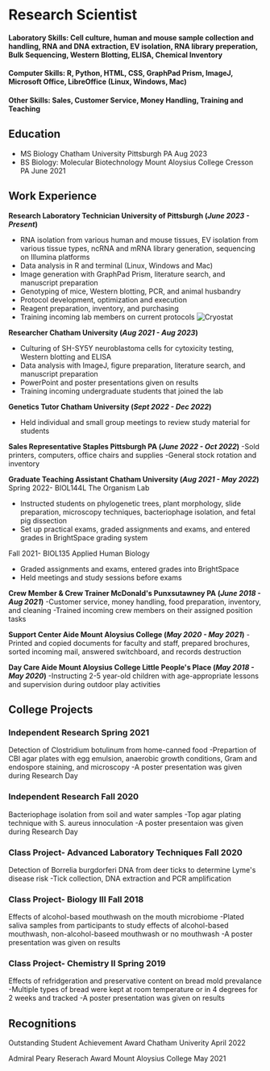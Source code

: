 # Research Scientist

#### Laboratory Skills: Cell culture, human and mouse sample collection and handling, RNA and DNA extraction, EV isolation, RNA library preperation, Bulk Sequencing, Western Blotting, ELISA, Chemical Inventory

#### Computer Skills: R, Python, HTML, CSS, GraphPad Prism, ImageJ, Microsoft Office, LibreOffice (Linux, Windows, Mac)

#### Other Skills: Sales, Customer Service, Money Handling, Training and Teaching

## Education
- MS Biology Chatham University Pittsburgh PA Aug 2023 		       		
- BS Biology: Molecular Biotechnology Mount Aloysius College Cresson PA June 2021 	        		

## Work Experience
**Research Laboratory Technician University of Pittsburgh (_June 2023 - Present_)**
- RNA isolation from various human and mouse tissues, EV isolation from various tissue types, ncRNA and mRNA library generation, sequencing on Illumina platforms
- Data analysis in R and terminal (Linux, Windows and Mac)
- Image generation with GraphPad Prism, literature search, and manuscript preparation
- Genotyping of mice, Western blotting, PCR, and animal husbandry
- Protocol development, optimization and execution
- Reagent preparation, inventory, and purchasing
- Training incoming lab members on current protocols
 ![Cryostat](/assets/images/cryostat.jpg)

**Researcher Chatham University (_Aug 2021 - Aug 2023_)**
- Culturing of SH-SY5Y neuroblastoma cells for cytoxicity testing, Western blotting and ELISA
- Data analysis with ImageJ, figure preparation, literature search, and manuscript preparation
- PowerPoint and poster presentations given on results
- Training incoming undergraduate students that joined the lab

**Genetics Tutor Chatham University (_Sept 2022 - Dec 2022_)**
- Held individual and small group meetings to review study material for students

**Sales Representative Staples Pittsburgh PA (_June 2022 - Oct 2022_)**
-Sold printers, computers, office chairs and supplies
-General stock rotation and inventory

**Graduate Teaching Assistant Chatham University (_Aug 2021 - May 2022_)**
Spring 2022- BIOL144L The Organism Lab
- Instructed students on phylogenetic trees, plant morphology, slide preparation, microscopy techniques, bacteriophage isolation, and fetal pig dissection
- Set up practical exams, graded assignments and exams, and entered grades in BrightSpace grading system

Fall 2021- BIOL135 Applied Human Biology
- Graded assignments and exams, entered grades into BrightSpace
- Held meetings and study sessions before exams

**Crew Member & Crew Trainer McDonald's Punxsutawney PA (_June 2018 - Aug 2021_)**
-Customer service, money handling, food preparation, inventory, and cleaning
-Trained incoming crew members on their assigned position tasks

**Support Center Aide Mount Aloysius College (_May 2020 - May 2021_)**
-Printed and copied documents for faculty and staff, prepared brochures, sorted incoming mail, answered switchboard, and records destruction

**Day Care Aide Mount Aloysius College Little People's Place (_May 2018 - May 2020_)**
-Instructing 2-5 year-old children with age-appropriate lessons and supervision during outdoor play activities


## College Projects
### Independent Research Spring 2021
Detection of Clostridium botulinum from home-canned food
-Prepartion of CBI agar plates with egg emulsion, anaerobic growth conditions, Gram and endospore staining, and microscopy
-A poster presentation was given during Research Day 

### Independent Research Fall 2020
Bacteriophage isolation from soil and water samples
-Top agar plating technique with S. aureus innoculation
-A poster presentaion was given during Research Day

### Class Project- Advanced Laboratory Techniques Fall 2020
Detection of Borrelia burgdorferi DNA from deer ticks to determine Lyme's disease risk
-Tick collection, DNA extraction and PCR amplification

### Class Project- Biology III Fall 2018
Effects of alcohol-based mouthwash on the mouth microbiome
-Plated saliva samples from participants to study effects of alcohol-based mouthwash, non-alcohol-baseed mouthwash or no mouthwash
-A poster presentation was given on results

### Class Project- Chemistry II Spring 2019
Effects of refridgeration and preservative content on bread mold prevalance
-Multiple types of bread were kept at room temperature or in 4 degrees for 2 weeks and tracked
-A poster presentation was given on results

## Recognitions
Outstanding Student Achievement Award Chatham Univerity April 2022

Admiral Peary Reserach Award Mount Aloysius College May 2021
